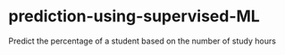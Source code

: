 # prediction-using-supervised-ML
Predict the percentage of a student based on the number of study hours
